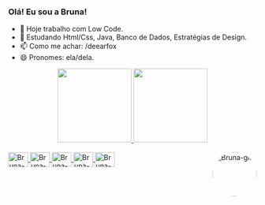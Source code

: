 ### Olá! Eu sou a Bruna!


- 🔭 Hoje trabalho com Low Code.
- 🌱 Estudando Html/Css, Java, Banco de Dados, Estratégias de Design. 
- 📫 Como me achar: /deearfox
- 😄 Pronomes: ela/dela.

<div align="center">
  <a href="https://github.com/deearfox">
  <img height="150em" src="https://github-readme-stats.vercel.app/api?username=deearfox&show_icons=true&theme=material-palenight&include_all_commits=true&count_private=true"/>
  <img height="150em" src="https://github-readme-stats.vercel.app/api/top-langs/?username=deearfox&layout=compact&langs_count=7&theme=material-palenight"/>
</div>
  
  <div style="display: inline_block"><br>
  <img align="center" alt="Bruna-JS" height="30" width="40" src="https://cdn.jsdelivr.net/gh/devicons/devicon/icons/java/java-original.svg"/>     
  <img align="center" alt="Bruna-JS" height="30" width="40" src="https://cdn.jsdelivr.net/gh/devicons/devicon/icons/python/python-original.svg"/> 
  <img align="center" alt="Bruna-JS" height="30" width="40" src="https://cdn.jsdelivr.net/gh/devicons/devicon/icons/html5/html5-original.svg"/>
  <img align="center" alt="Bruna-JS" height="30" width="40" src="https://cdn.jsdelivr.net/gh/devicons/devicon/icons/css3/css3-original.svg"/>  
  <img align="center" alt="Bruna-JS" height="30" width="40" src="https://cdn.jsdelivr.net/gh/devicons/devicon/icons/csharp/csharp-original.svg"/> 
    
    
  <img align="right" alt="Bruna-gif" height="90" style="border-radius:50px;" src="https://user-images.githubusercontent.com/96439119/164053445-56bd2866-860b-4103-b94a-50d553116f72.gif">
</div>
  
##
  
<div> 
  
  
 
</div>
  

  
